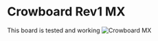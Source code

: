 # Crowboard Rev1 MX
This board is tested and working
![Crowboard MX](https://i.imgur.com/cF70hcj.jpg)
